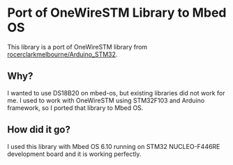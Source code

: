 Port of OneWireSTM Library to Mbed OS
=====================================

This library is a port of OneWireSTM library from [rocerclarkmelbourne/Arduino_STM32](https://github.com/rogerclarkmelbourne/Arduino_STM32).

## Why?

I wanted to use DS18B20 on mbed-os, but existing libraries did not work for me. I used to work with OneWireSTM using STM32F103 and Arduino framework, so I ported that library to Mbed OS.

## How did it go?

I used this library with Mbed OS 6.10 running on STM32 NUCLEO-F446RE development board and it is working perfectly.
